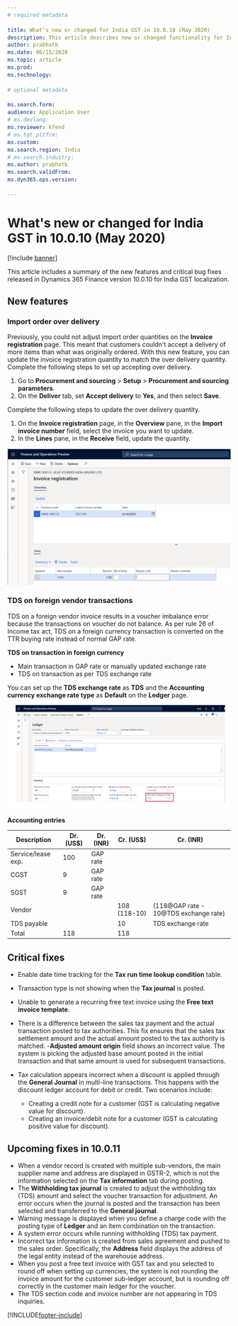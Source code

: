 ```yaml
---
# required metadata

title: What's new or changed for India GST in 10.0.10 (May 2020)
description: This article describes new or changed functionality for India GST features released in Dynamics 365 Finance version 10.0.10.
author: prabhatb
ms.date: 06/15/2020
ms.topic: article
ms.prod: 
ms.technology: 

# optional metadata

ms.search.form: 
audience: Application User
# ms.devlang: 
ms.reviewer: kfend
# ms.tgt_pltfrm: 
ms.custom: 
ms.search.region: India
# ms.search.industry: 
ms.author: prabhatb
ms.search.validFrom: 
ms.dyn365.ops.version: 

---
```


# What's new or changed for India GST in 10.0.10 (May 2020) 

[!include [banner](../../includes/banner.md)]

This article includes a summary of the new features and critical bug fixes released in Dynamics 365 Finance version 10.0.10 for India GST localization.

## New features

### Import order over delivery 

Previously, you could not adjust import order quantities on the **Invoice registration** page. This meant that customers couldn't accept a delivery of more items than what was originally ordered. With this new feature, you can update the invoice registration quantity to match the over delivery quantity. Complete the following steps to set up accepting over delivery.

1. Go to **Procurement and sourcing** > **Setup** > **Procurement and sourcing parameters**. 
2. On the **Deliver** tab, set **Accept delivery** to **Yes**, and then select **Save**.

Complete the following steps to update the over delivery quantity.

1. On the **Invoice registration** page, in the **Overview** pane, in the **Import invoice number** field, select the invoice you want to update.
2. In the **Lines** pane, in the **Receive** field, update the quantity.

![Invoice registration page.](../media/GST-over-delivery-1-10-0-10.PNG )

### TDS on foreign vendor transactions
TDS on a foreign vendor invoice results in a voucher imbalance error because the transactions on voucher do not balance. 
As per rule 26 of Income tax act, TDS on a foreign currency transaction is converted on the TTR buying rate instead of normal GAP rate.

**TDS on transaction in foreign currency**

- Main transaction in GAP rate or manually updated exchange rate 
- TDS on transaction as per TDS exchange rate 

You can set up the **TDS exchange rate** as **TDS** and the **Accounting currency exchange rate type** as **Default** on the **Ledger** page.

![Ledger page, Currency FastTab.](../media/GST-tds-exchange-rate-2-10-0-10.png )

**Accounting entries**

| Description                | Dr. (US$)     | Dr. (INR)          | Cr. (US$)                | Cr. (INR)                                        |
|----------------------------|--------------|-------------------|-------------------------|-------------------------------------------------|
|     Service/lease exp.    |     100      |     GAP rate      |                         |                                                 |
|     CGST                   |        9     |      GAP rate     |                         |                                                 |
|     SGST                   |        9     |      GAP rate     |                         |                                                 |
|     Vendor                 |              |                   |     108     (118-10)    |     (118@GAP rate - 10@TDS exchange rate)    |
|     TDS payable            |              |                   |     10                  |     TDS exchange rate                           |
|     Total                  |     118      |                   |     118                 |                                                 |

## Critical fixes 

- Enable date time tracking for the **Tax run time lookup condition** table. 
- Transaction type is not showing when the **Tax journal** is posted. 
- Unable to generate a recurring free text invoice using the **Free text invoice template**. 
- There is a difference between the sales tax payment and the actual transaction posted to tax authorities. This fix ensures
  that the sales tax settlement amount and the actual amount posted to the tax authority is matched. 
-**Adjusted amount origin** field shows an incorrect value. The system is picking the adjusted base amount posted in the
   initial transaction and that same amount is used for subsequent transactions. 
-  Tax calculation appears incorrect when a discount is applied through the **General Journal** in multi-line transactions.
   This happens with the discount ledger account for debit or credit. Two scenarios include:

    - Creating a credit note for a customer (GST is calculating negative value for discount).
    - Creating an invoice/debit note for a customer (GST is calculating positive value for discount). 

## Upcoming fixes in 10.0.11 

-	When a vendor record is created with multiple sub-vendors, the main supplier name and address are displayed in GSTR-2,
    which is not the information selected on the **Tax information** tab during posting. 
-	The **Withholding tax journal** is created to adjust the withholding tax (TDS) amount and select the voucher transaction
    for adjustment. An error occurs when the journal is posted and the transaction has been selected and transferred to 
    the **General journal**. 
-	Warning message is displayed when you define a charge code with the posting type of **Ledger** and an item combination
    on the transaction. 
-	A system error occurs while running withholding (TDS) tax payment.
-	Incorrect tax information is created from sales agreement and pushed to the sales order. Specifically, 
    the **Address** field displays the address of the legal entity instead of the warehouse address. 
-	When you post a free text invoice with GST tax and you selected to round off when setting up currencies, the system is
    not rounding the invoice amount for the customer sub-ledger account, but is rounding off correctly in the customer
    main ledger for the voucher.
-	The TDS section code and invoice number are not appearing in TDS inquiries. 
 


[!INCLUDE[footer-include](../../../includes/footer-banner.md)]
